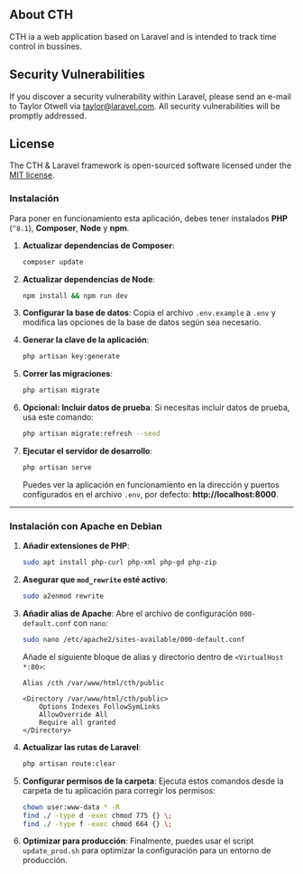 ## About CTH

CTH ia a web application based on Laravel and is intended to track time control in bussines.

## Security Vulnerabilities

If you discover a security vulnerability within Laravel, please send an e-mail to Taylor Otwell via [taylor@laravel.com](webmaster@zafarraya.net). All security vulnerabilities will be promptly addressed.

## License

The CTH & Laravel framework is open-sourced software licensed under the [MIT license](https://opensource.org/licenses/MIT).

### **Instalación**

Para poner en funcionamiento esta aplicación, debes tener instalados **PHP** (`^8.1`), **Composer**, **Node** y **npm**.

1.  **Actualizar dependencias de Composer**:

    ```bash
    composer update
    ```

2.  **Actualizar dependencias de Node**:

    ```bash
    npm install && npm run dev
    ```

3.  **Configurar la base de datos**:
    Copia el archivo `.env.example` a `.env` y modifica las opciones de la base de datos según sea necesario.

4.  **Generar la clave de la aplicación**:

    ```bash
    php artisan key:generate
    ```

5.  **Correr las migraciones**:

    ```bash
    php artisan migrate
    ```

6.  **Opcional: Incluir datos de prueba**:
    Si necesitas incluir datos de prueba, usa este comando:

    ```bash
    php artisan migrate:refresh --seed
    ```

7.  **Ejecutar el servidor de desarrollo**:

    ```bash
    php artisan serve
    ```

    Puedes ver la aplicación en funcionamiento en la dirección y puertos configurados en el archivo `.env`, por defecto: **http://localhost:8000**.

-----

### **Instalación con Apache en Debian**

1.  **Añadir extensiones de PHP**:

    ```bash
    sudo apt install php-curl php-xml php-gd php-zip
    ```

2.  **Asegurar que `mod_rewrite` esté activo**:

    ```bash
    sudo a2enmod rewrite
    ```

3.  **Añadir alias de Apache**:
    Abre el archivo de configuración `000-default.conf` con `nano`:

    ```bash
    sudo nano /etc/apache2/sites-available/000-default.conf
    ```

    Añade el siguiente bloque de alias y directorio dentro de `<VirtualHost *:80>`:

    ```
    Alias /cth /var/www/html/cth/public

    <Directory /var/www/html/cth/public>
        Options Indexes FollowSymLinks
        AllowOverride All
        Require all granted
    </Directory>
    ```

4.  **Actualizar las rutas de Laravel**:

    ```bash
    php artisan route:clear
    ```

5.  **Configurar permisos de la carpeta**:
    Ejecuta estos comandos desde la carpeta de tu aplicación para corregir los permisos:

    ```bash
    chown user:www-data * -R
    find ./ -type d -exec chmod 775 {} \;
    find ./ -type f -exec chmod 664 {} \;
    ```

6.  **Optimizar para producción**:
    Finalmente, puedes usar el script `update_prod.sh` para optimizar la configuración para un entorno de producción.